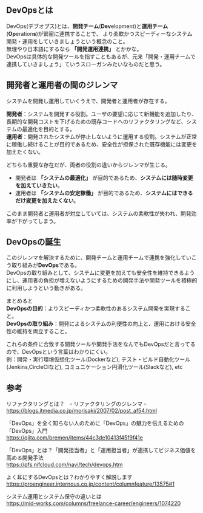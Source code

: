 ## DevOpsとは
DevOps(デブオプス)とは、**開発チーム**(**Dev**elopment)と**運用チーム**(**Op**eration**s**)が緊密に連携することで、
より柔軟かつスピーディーなシステム開発・運用をしていきましょうという概念のこと。  
無理やり日本語にするなら **「開発運用連携」** とかかな。  
DevOpsは具体的な開発ツールを指すこともあるが、元来「開発・運用チームで連携していきましょう」ていうスローガンみたいなものだと思う。


## 開発者と運用者の間のジレンマ
システムを開発し運用していくうえで、開発者と運用者が存在する。

**開発者**：システムを開発する役割。ユーザの要望に応じて新機能を追加したり、長期的な開発コストを下げるための既存コードへのリファクタリングなど、システムの最適化を目的とする。  
**運用者**：開発されたシステムが停止しないように運用する役割。システムが正常に稼働し続けることが目的であるため、安全性が担保された既存機能には変更を加えたくない。

どちらも重要な存在だが、両者の役割の違いからジレンマが生じる。  
- 開発者は **「システムの最適化」** が目的であるため、**システムには随時変更を加えていきたい**。  
- 運用者は **「システムの安定稼働」** が目的であるため、**システムにはできるだけ変更を加えたくない**。

このまま開発者と運用者が対立していては、システムの柔軟性が失われ、開発効率が下がってしまう。

## DevOpsの誕生
このジレンマを解決するために、開発チームと運用チームで連携を強化していこう取り組みが**DevOps**である。  
DevOpsの取り組みとして、システムに変更を加えても安全性を維持できるようにし、運用者の負担が増えないようにするための開発手法や開発ツールを積極的に利用しようという動きがある。

まとめると  
**DevOpsの目的**：よりスピーディかつ柔軟性のあるシステム開発を実現すること。  
**DevOpsの取り組み**：開発によるシステムの利便性の向上と、運用における安全性の維持を両立すること。  

これらの条件に合致する開発ツールや開発手法をなんでもDevOpsだと言ってるので、DevOpsという言葉はわかりにくい。  
例：開発・実行環境仮想化ツール(Dockerなど), テスト・ビルド自動化ツール(Jenkins,CircleCIなど), コミュニケーション円滑化ツール(Slackなど), etc


## 参考

リファクタリングとは？　- リファクタリングのジレンマ -  
https://blogs.itmedia.co.jp/morisaki/2007/02/post_af54.html

「DevOps」を全く知らない人のために「DevOps」の魅力を伝えるための「DevOps」入門  
https://qiita.com/bremen/items/44c3de10413f45f9f41e

「DevOps」とは？「開発担当者」と「運用担当者」が連携してビジネス価値を高める開発手法  
https://pfs.nifcloud.com/navi/tech/devops.htm

よく耳にするDevOpsとは？わかりやすく解説します  
https://proengineer.internous.co.jp/content/columnfeature/13575#1

システム運用とシステム保守の違いとは  
https://mid-works.com/columns/freelance-career/engineers/1074220
